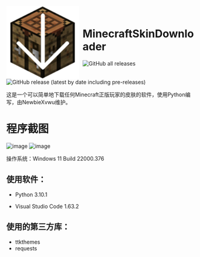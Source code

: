 <img width="192" height="192" align="left" style="float: left; margin: 0 10px 0 0;" src="logo.png" alt="logo.png"/><br />
# MinecraftSkinDownloader 
![GitHub all releases](https://img.shields.io/github/downloads/NewbieXvwu/MinecraftSkinDownloader/total?style=for-the-badge&logo=appveyor&label=总下载量)  ![GitHub release (latest by date including pre-releases)](https://img.shields.io/github/v/release/NewbieXvwu/MinecraftSkinDownloader?style=for-the-badge&logo=appveyor&label=最新版本)

这是一个可以简单地下载任何Minecraft正版玩家的皮肤的软件，使用Python编写，由NewbieXvwu维护。
# 程序截图
![image](https://user-images.githubusercontent.com/87637612/147638300-bc349c33-950e-4caa-b4f0-eef3617861d6.png)
![image](https://user-images.githubusercontent.com/87637612/147638325-210b7b9f-c2b9-4675-bcfc-168ce6f14159.png)

操作系统：Windows 11 Build 22000.376

使用软件：
- 
- Python 3.10.1

- Visual Studio Code 1.63.2

使用的第三方库：
- 
- ttkthemes
- requests
